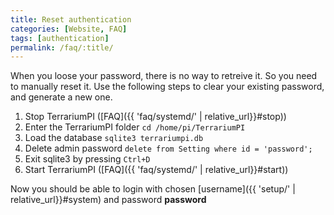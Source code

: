 ```yaml
---
title: Reset authentication
categories: [Website, FAQ]
tags: [authentication]
permalink: /faq/:title/
---
```

When you loose your password, there is no way to retreive it. So you need to manually reset it. Use the following steps to clear your existing password, and generate a new one.

1. Stop TerrariumPI ([FAQ]({{ 'faq/systemd/' | relative_url}}#stop))
2. Enter the TerrariumPI folder `cd /home/pi/TerrariumPI`
3. Load the database `sqlite3 terrariumpi.db`
4. Delete admin password `delete from Setting where id = 'password';`
5. Exit sqlite3 by pressing `Ctrl+D`
6. Start TerrariumPI ([FAQ]({{ 'faq/systemd/' | relative_url}}#start))

Now you should be able to login with chosen [username]({{ 'setup/' | relative_url}}#system) and password **password**